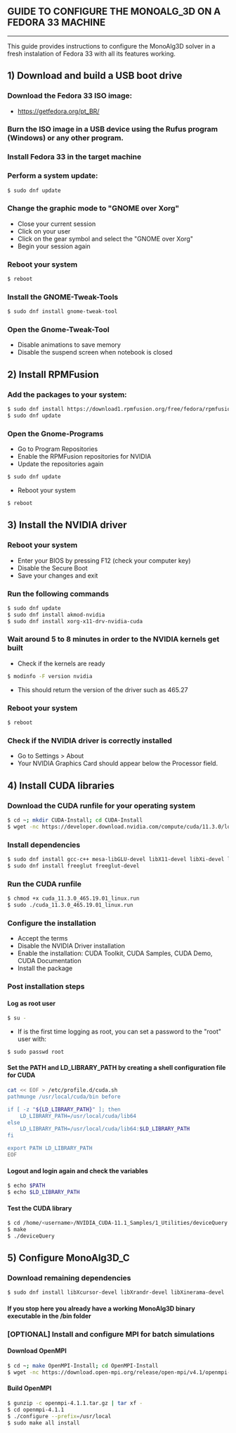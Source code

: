 ## GUIDE TO CONFIGURE THE MONOALG_3D ON A FEDORA 33 MACHINE

----------------------------------------------------------

This guide provides instructions to configure the MonoAlg3D solver in a fresh instalation of Fedora 33 with all its features working.

## 1) Download and build a USB boot drive

### Download the Fedora 33 ISO image:

- https://getfedora.org/pt_BR/

### Burn the ISO image in a USB device using the Rufus program (Windows) or any other program.

### Install Fedora 33 in the target machine

### Perform a system update:

```sh
$ sudo dnf update
```

### Change the graphic mode to "GNOME over Xorg"

- Close your current session
- Click on your user
- Click on the gear symbol and select the "GNOME over Xorg"
- Begin your session again

### Reboot your system

```sh
$ reboot
```

### Install the GNOME-Tweak-Tools

```sh
$ sudo dnf install gnome-tweak-tool
```

### Open the Gnome-Tweak-Tool

- Disable animations to save memory
- Disable the suspend screen when notebook is closed

## 2) Install RPMFusion

### Add the packages to your system:

```sh
$ sudo dnf install https://download1.rpmfusion.org/free/fedora/rpmfusion-free-release-$(rpm -E %fedora).noarch.rpm https://download1.rpmfusion.org/nonfree/fedora/rpmfusion-nonfree-release-$(rpm -E %fedora).noarch.rpm
$ sudo dnf update
```

### Open the Gnome-Programs

- Go to Program Repositories
- Enable the RPMFusion repositories for NVIDIA
- Update the repositories again

```sh
$ sudo dnf update
```

- Reboot your system

```sh
$ reboot
```

## 3) Install the NVIDIA driver

### Reboot your system

- Enter your BIOS by pressing F12 (check your computer key)
- Disable the Secure Boot
- Save your changes and exit

### Run the following commands

```sh
$ sudo dnf update
$ sudo dnf install akmod-nvidia
$ sudo dnf install xorg-x11-drv-nvidia-cuda
```

### Wait around 5 to 8 minutes in order to the NVIDIA kernels get built

- Check if the kernels are ready

```sh
$ modinfo -F version nvidia
```

- This should return the version of the driver such as 465.27

### Reboot your system

```sh
$ reboot
```

### Check if the NVIDIA driver is correctly installed 

- Go to Settings > About
- Your NVIDIA Graphics Card should appear below the Processor field.

## 4) Install CUDA libraries

### Download the CUDA runfile for your operating system

```sh
$ cd ~; mkdir CUDA-Install; cd CUDA-Install
$ wget -nc https://developer.download.nvidia.com/compute/cuda/11.3.0/local_installers/cuda_11.3.0_465.19.01_linux.run
```

### Install dependencies

```sh
$ sudo dnf install gcc-c++ mesa-libGLU-devel libX11-devel libXi-devel libXmu-devel libXcursor-devel libXrandr-devel
$ sudo dnf install freeglut freeglut-devel
```

### Run the CUDA runfile

```sh
$ chmod +x cuda_11.3.0_465.19.01_linux.run
$ sudo ./cuda_11.3.0_465.19.01_linux.run
```

### Configure the installation

- Accept the terms
- Disable the NVIDIA Driver installation
- Enable the installation: CUDA Toolkit, CUDA Samples, CUDA Demo, CUDA Documentation
- Install the package

### Post installation steps

#### Log as root user

```sh
$ su -
```

- If is the first time logging as root, you can set a password to the "root" user with:

```sh
$ sudo passwd root
```

#### Set the PATH and LD_LIBRARY_PATH by creating a shell configuration file for CUDA

```sh
cat << EOF > /etc/profile.d/cuda.sh
pathmunge /usr/local/cuda/bin before

if [ -z "${LD_LIBRARY_PATH}" ]; then
    LD_LIBRARY_PATH=/usr/local/cuda/lib64
else
    LD_LIBRARY_PATH=/usr/local/cuda/lib64:$LD_LIBRARY_PATH
fi

export PATH LD_LIBRARY_PATH
EOF
```

#### Logout and login again and check the variables

```sh
$ echo $PATH
$ echo $LD_LIBRARY_PATH
```

#### Test the CUDA library

```sh
$ cd /home/<username>/NVIDIA_CUDA-11.1_Samples/1_Utilities/deviceQuery
$ make
$ ./deviceQuery
```

## 5) Configure MonoAlg3D_C

### Download remaining dependencies

```sh
$ sudo dnf install libXcursor-devel libXrandr-devel libXinerama-devel
```

#### If you stop here you already have a working MonoAlg3D binary executable in the /bin folder

### [OPTIONAL] Install and configure MPI for batch simulations

#### Download OpenMPI

```sh
$ cd ~; make OpenMPI-Install; cd OpenMPI-Install
$ wget -nc https://download.open-mpi.org/release/open-mpi/v4.1/openmpi-4.1.1.tar.gz
```

#### Build OpenMPI

```sh
$ gunzip -c openmpi-4.1.1.tar.gz | tar xf -
$ cd openmpi-4.1.1
$ ./configure --prefix=/usr/local
$ sudo make all install
```
